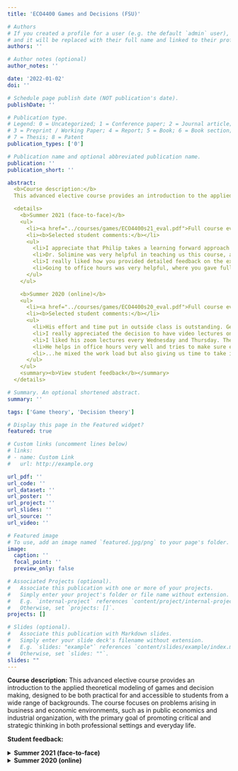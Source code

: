 ```yaml
---
title: 'ECO4400 Games and Decisions (FSU)'

# Authors
# If you created a profile for a user (e.g. the default `admin` user), write the username (folder name) here
# and it will be replaced with their full name and linked to their profile.
authors: ''

# Author notes (optional)
author_notes: ''

date: '2022-01-02'
doi: ''

# Schedule page publish date (NOT publication's date).
publishDate: ''

# Publication type.
# Legend: 0 = Uncategorized; 1 = Conference paper; 2 = Journal article;
# 3 = Preprint / Working Paper; 4 = Report; 5 = Book; 6 = Book section;
# 7 = Thesis; 8 = Patent
publication_types: ['0']

# Publication name and optional abbreviated publication name.
publication: ''
publication_short: ''

abstract: 
  <b>Course description:</b>
  This advanced elective course provides an introduction to the applied theoretical modeling of games and decision making, designed to be both practical for and accessible to students from a wide range of backgrounds. The course focuses on problems arising in business and economic environments, such as in public economics and industrial organization, with the primary goal of promoting critical and strategic thinking in both professional settings and everyday life.<br/><br/>

  <details>
    <b>Summer 2021 (face-to-face)</b>
    <ul>
      <li><a href="../courses/games/ECO4400s21_eval.pdf">Full course evaluations (PDF)</a></li>
      <li><b>Selected student comments:</b></li>
      <ul>
        <li>I appreciate that Philip takes a learning forward approach to instructing this class, he is transparent about being 'an easy grader' and it is obvious that he is more focused on learning than he is on his students getting grades. I think this is conducive to a healthy learning environment, at least for me personally. I think I have learned more in this class than 90% of my other economics courses. The assignments are directly correlated with what we learned in class and they are short and to the point. There is no busy work asked of us which allows me to put in ample time into actual important studying/learning with the materials given. He always gives great detailed feedback and follow through points. I also enjoy MobLab.</li>
        <li>Dr. Solimine was very helpful in teaching us this course, and always offered additional help if we got lost on a problem. I really enjoyed having him as a professor.</li>
        <li>I really liked how you provided detailed feedback on the exams and problem sets. It really helped me understand and learn from my mistakes.</li>
        <li>Going to office hours was very helpful, where you gave full in depth explanations of the homework and exams each time for my understanding. The Mob Lab was fun to do because of the practical application of the material we learned was being put to use. I do not like senseless learning... ...with this class each week we learned then you would provide examples, sometimes in games relevance or real life economics issues where game theory could be implemented. With that in mind I thought it helped me be engaged a bit more.</li>
      </ul>
    </ul>

    <b>Summer 2020 (online)</b>
    <ul>
      <li><a href="../courses/games/ECO4400s20_eval.pdf">Full course evaluations (PDF)</a></li>
      <li><b>Selected student comments:</b></li>
      <ul>
        <li>His effort and time put in outside class is outstanding. Genuinely cares about his students. One of the best teachers I've had at fsu.</li>
        <li>I really appreciated the decision to have video lectures on MTuF and face-to-face lectures (or screen-to-screen I guess) lectures on WTh. This allowed for students to learn on their own in the beginning of the week and have ample time to ask a question during class before a quiz or assignment is due.</li>
        <li>I liked his zoom lectures every Wednesday and Thursday. They helped a lot with the pre recorded lectures he gave. He would take the time to help all of us out which I like.</li>
        <li>He helps in office hours very well and tries to make sure everyone understands what is going on even though its a tough class.</li>
        <li>...he mixed the work load but also giving us time to take in the information without us just doing it to do it. I know for a fact I will be using game theory everyday of my life.</li>
      </ul>
    </ul>
    <summary><b>View student feedback</b></summary>
  </details>

# Summary. An optional shortened abstract.
summary: ''

tags: ['Game theory', 'Decision theory']

# Display this page in the Featured widget?
featured: true

# Custom links (uncomment lines below)
# links:
# - name: Custom Link
#   url: http://example.org

url_pdf: ''
url_code: ''
url_dataset: ''
url_poster: ''
url_project: ''
url_slides: ''
url_source: ''
url_video: ''

# Featured image
# To use, add an image named `featured.jpg/png` to your page's folder.
image:
  caption: ''
  focal_point: ''
  preview_only: false

# Associated Projects (optional).
#   Associate this publication with one or more of your projects.
#   Simply enter your project's folder or file name without extension.
#   E.g. `internal-project` references `content/project/internal-project/index.md`.
#   Otherwise, set `projects: []`.
projects: []

# Slides (optional).
#   Associate this publication with Markdown slides.
#   Simply enter your slide deck's filename without extension.
#   E.g. `slides: "example"` references `content/slides/example/index.md`.
#   Otherwise, set `slides: ""`.
slides: ""
---
```

**Course description:** This advanced elective course provides an introduction to the applied theoretical modeling of games and decision making, designed to be both practical for and accessible to students from a wide range of backgrounds. The course focuses on problems arising in business and economic environments, such as in public economics and industrial organization, with the primary goal of promoting critical and strategic thinking in both professional settings and everyday life.

**Student feedback:**
<details>
  <summary><b>Summer 2021 (face-to-face)</b></summary>
  <ul>
    <li><a href="ECO4400s21_eval.pdf">Full course evaluations (PDF)</a></li>
    <li><b>Selected student comments:</b></li>
    <ul>
      <li>I appreciate that Philip takes a learning forward approach to instructing this class, he is transparent about being 'an easy grader' and it is obvious that he is more focused on learning than he is on his students getting grades. I think this is conducive to a healthy learning environment, at least for me personally. I think I have learned more in this class than 90% of my other economics courses. The assignments are directly correlated with what we learned in class and they are short and to the point. There is no busy work asked of us which allows me to put in ample time into actual important studying/learning with the materials given. He always gives great detailed feedback and follow through points. I also enjoy MobLab.</li>
      <li>Dr. Solimine was very helpful in teaching us this course, and always offered additional help if we got lost on a problem. I really enjoyed having him as a professor.</li>
      <li>I really liked how you provided detailed feedback on the exams and problem sets. It really helped me understand and learn from my mistakes.</li>
      <li>Going to office hours was very helpful, where you gave full in depth explanations of the homework and exams each time for my understanding. The Mob Lab was fun to do because of the practical application of the material we learned was being put to use. I do not like senseless learning... ...with this class each week we learned then you would provide examples, sometimes in games relevance or real life economics issues where game theory could be implemented. With that in mind I thought it helped me be engaged a bit more.</li>
    </ul>
  </ul>
</details>

<details>
  <summary><b>Summer 2020 (online)</b></summary>
  <ul>
    <li><a href="ECO4400s20_eval.pdf">Full course evaluations (PDF)</a></li>
    <li><b>Selected student comments:</b></li>
    <ul>
      <li>His effort and time put in outside class is outstanding. Genuinely cares about his students. One of the best teachers I've had at fsu.</li>
      <li>I really appreciated the decision to have video lectures on MTuF and face-to-face lectures (or screen-to-screen I guess) lectures on WTh. This allowed for students to learn on their own in the beginning of the week and have ample time to ask a question during class before a quiz or assignment is due.</li>
      <li>I liked his zoom lectures every Wednesday and Thursday. They helped a lot with the pre recorded lectures he gave. He would take the time to help all of us out which I like.</li>
      <li>He helps in office hours very well and tries to make sure everyone understands what is going on even though its a tough class.</li>
      <li>...he mixed the work load but also giving us time to take in the information without us just doing it to do it. I know for a fact I will be using game theory everyday of my life.</li>
    </ul>
  </ul>
</details>